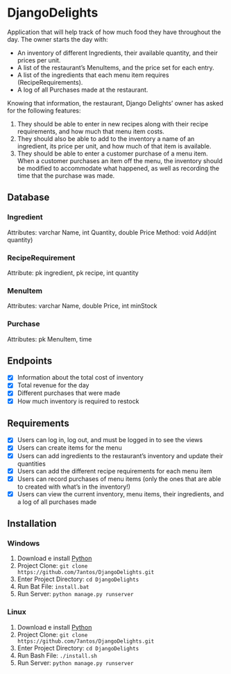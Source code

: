 # DjangoDelights
Application that will help track of how much food they have throughout the day. The owner starts the day with:

- An inventory of different Ingredients, their available quantity, and their prices per unit.
- A list of the restaurant’s MenuItems, and the price set for each entry.
- A list of the ingredients that each menu item requires (RecipeRequirements).
- A log of all Purchases made at the restaurant. 

Knowing that information, the restaurant, Django Delights’ owner has asked for the following features:

1. They should be able to enter in new recipes along with their recipe requirements, and how much that menu item costs.
2. They should also be able to add to the inventory a name of an ingredient, its price per unit, and how much of that 
item is available.
3. They should be able to enter a customer purchase of a menu item. When a customer purchases an item off the menu, 
the inventory should be modified to accommodate what happened, as well as recording the time that the purchase was made.

## Database

### Ingredient
Attributes: varchar Name, int Quantity, double Price
Method: void Add(int quantity)

### RecipeRequirement
Attribute: pk ingredient, pk recipe, int quantity

### MenuItem
Attributes: varchar Name, double Price, int minStock

### Purchase
Attributes: pk MenuItem, time

## Endpoints

- [x] Information about the total cost of inventory
- [x] Total revenue for the day
- [x] Different purchases that were made
- [x] How much inventory is required to restock

## Requirements

- [x] Users can log in, log out, and must be logged in to see the views
- [x] Users can create items for the menu
- [x] Users can add ingredients to the restaurant’s inventory and update their quantities
- [x] Users can add the different recipe requirements for each menu item
- [x] Users can record purchases of menu items (only the ones that are able to created with what’s in the inventory!)
- [x] Users can view the current inventory, menu items, their ingredients, and a log of all purchases made

## Installation

### Windows

1. Download e install [Python](https://www.python.org/downloads/)
2. Project Clone: ```git clone https://github.com/7antos/DjangoDelights.git```
3. Enter Project Directory: ```cd DjangoDelights```
4. Run Bat File: ```install.bat```
5. Run Server: ```python manage.py runserver```

### Linux

1. Download e install [Python](https://www.python.org/downloads/)
2. Project Clone: ```git clone https://github.com/7antos/DjangoDelights.git```
3. Enter Project Directory: ```cd DjangoDelights```
4. Run Bash File: ```./install.sh```
5. Run Server: ```python manage.py runserver```
